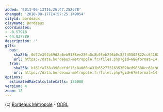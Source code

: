 ```yaml
---
added: '2011-06-13T16:26:47.252678'
changed: '2018-08-17T14:57:25.149054'
cityid: bordeaux
cityname: Bordeaux
coordinates:
- -0.57918
- 44.837789
description: ''
gtfs:
  bus:
    sha256: 0d27e394b69d2a6eb9188ee226a0c8b05eb296b0c82f45502822cc641682df8e
    url: https://data.bordeaux-metropole.fr/files.php?gid=68&format=14
  tram:
    sha256: bf61fa738a396eefdf15c8a660a431b65277516353020ed98388cc68c96f15a4
    url: https://data.bordeaux-metropole.fr/files.php?gid=67&format=14
options:
  estimatedMaxCalculateCalls: 185000
version: 4
zoom: 12
---
```


(c) [Bordeaux Metropole](https://data.bordeaux-metropole.fr/data.php?themes=10) - [ODBL](https://data.bordeaux-metropole.fr/license)
